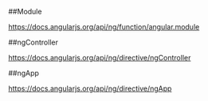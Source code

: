 ##Module

https://docs.angularjs.org/api/ng/function/angular.module

##ngController

https://docs.angularjs.org/api/ng/directive/ngController

##ngApp

https://docs.angularjs.org/api/ng/directive/ngApp